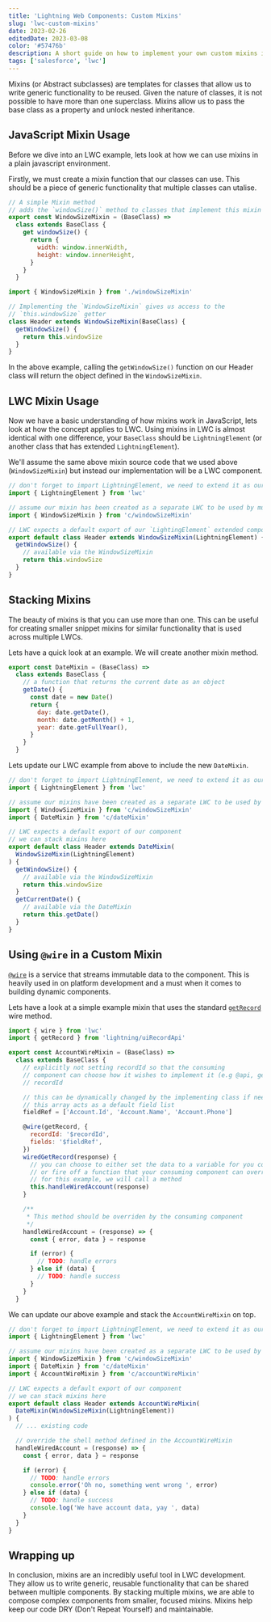 ```yaml
---
title: 'Lightning Web Components: Custom Mixins'
slug: 'lwc-custom-mixins'
date: 2023-02-26
editedDate: 2023-03-08
color: '#57476b'
description: A short guide on how to implement your own custom mixins in LWC
tags: ['salesforce', 'lwc']
---
```


Mixins (or Abstract subclasses) are templates for classes that allow us to write generic functionality to be reused. Given the nature of classes, it is not possible to have more than one superclass. Mixins allow us to pass the base class as a property and unlock nested inheritance.

## JavaScript Mixin Usage

Before we dive into an LWC example, lets look at how we can use mixins in a plain javascript environment.

Firstly, we must create a mixin function that our classes can use. This should be a piece of generic functionality that multiple classes can utalise.

```javascript
// A simple Mixin method
// adds the `windowSize()` method to classes that implement this mixin
export const WindowSizeMixin = (BaseClass) =>
  class extends BaseClass {
    get windowSize() {
      return {
        width: window.innerWidth,
        height: window.innerHeight,
      }
    }
  }
```

```javascript
import { WindowSizeMixin } from './windowSizeMixin'

// Implementing the `WindowSizeMixin` gives us access to the
// `this.windowSize` getter
class Header extends WindowSizeMixin(BaseClass) {
  getWindowSize() {
    return this.windowSize
  }
}
```

In the above example, calling the `getWindowSize()` function on our Header class will return the object defined in the `WindowSizeMixin`.

## LWC Mixin Usage

Now we have a basic understanding of how mixins work in JavaScript, lets look at how the concept applies to LWC. Using mixins in LWC is almost identical with one difference, your `BaseClass` should be `LightningElement` (or another class that has extended `LightningElement`).

We'll assume the same above mixin source code that we used above (`WindowSizeMixin`) but instead our implementation will be a LWC component.

```javascript
// don't forget to import LightningElement, we need to extend it as our base class
import { LightningElement } from 'lwc'

// assume our mixin has been created as a separate LWC to be used by multiple components
import { WindowSizeMixin } from 'c/windowSizeMixin'

// LWC expects a default export of our `LightingElement` extended component
export default class Header extends WindowSizeMixin(LightningElement) {
  getWindowSize() {
    // available via the WindowSizeMixin
    return this.windowSize
  }
}
```

## Stacking Mixins

The beauty of mixins is that you can use more than one. This can be useful for creating smaller snippet mixins for similar functionality that is used across multiple LWCs.

Lets have a quick look at an example. We will create another mixin method.

```javascript
export const DateMixin = (BaseClass) =>
  class extends BaseClass {
    // a function that returns the current date as an object
    getDate() {
      const date = new Date()
      return {
        day: date.getDate(),
        month: date.getMonth() + 1,
        year: date.getFullYear(),
      }
    }
  }
```

Lets update our LWC example from above to include the new `DateMixin`.

```javascript
// don't forget to import LightningElement, we need to extend it as our base class
import { LightningElement } from 'lwc'

// assume our mixins have been created as a separate LWC to be used by multiple components
import { WindowSizeMixin } from 'c/windowSizeMixin'
import { DateMixin } from 'c/dateMixin'

// LWC expects a default export of our component
// we can stack mixins here
export default class Header extends DateMixin(
  WindowSizeMixin(LightningElement)
) {
  getWindowSize() {
    // available via the WindowSizeMixin
    return this.windowSize
  }
  getCurrentDate() {
    // available via the DateMixin
    return this.getDate()
  }
}
```

## Using `@wire` in a Custom Mixin

[`@wire`](https://developer.salesforce.com/docs/component-library/documentation/en/lwc/lwc.data_wire_service_about) is a service that streams immutable data to the component. This is heavily used in on platform development and a must when it comes to building dynamic components.

Lets have a look at a simple example mixin that uses the standard [`getRecord`](https://developer.salesforce.com/docs/component-library/documentation/en/lwc/reference_wire_adapters_record) wire method.

```javascript
import { wire } from 'lwc'
import { getRecord } from 'lightning/uiRecordApi'

export const AccountWireMixin = (BaseClass) =>
  class extends BaseClass {
    // explicitly not setting recordId so that the consuming
    // component can choose how it wishes to implement it (e.g @api, get/set)
    // recordId

    // this can be dynamically changed by the implementing class if needed
    // this array acts as a default field list
    fieldRef = ['Account.Id', 'Account.Name', 'Account.Phone']

    @wire(getRecord, {
      recordId: '$recordId',
      fields: '$fieldRef',
    })
    wiredGetRecord(response) {
      // you can choose to either set the data to a variable for you component to consume
      // or fire off a function that your consuming component can override.
      // for this example, we will call a method
      this.handleWiredAccount(response)
    }

    /**
     * This method should be overriden by the consuming component
     */
    handleWiredAccount = (response) => {
      const { error, data } = response

      if (error) {
        // TODO: handle errors
      } else if (data) {
        // TODO: handle success
      }
    }
  }
```

We can update our above example and stack the `AccountWireMixin` on top.

```javascript
// don't forget to import LightningElement, we need to extend it as our base class
import { LightningElement } from 'lwc'

// assume our mixins have been created as a separate LWC to be used by multiple components
import { WindowSizeMixin } from 'c/windowSizeMixin'
import { DateMixin } from 'c/dateMixin'
import { AccountWireMixin } from 'c/accountWireMixin'

// LWC expects a default export of our component
// we can stack mixins here
export default class Header extends AccountWireMixin(
  DateMixin(WindowSizeMixin(LightningElement))
) {
  // ... existing code

  // override the shell method defined in the AccountWireMixin
  handleWiredAccount = (response) => {
    const { error, data } = response

    if (error) {
      // TODO: handle errors
      console.error('Oh no, something went wrong ', error)
    } else if (data) {
      // TODO: handle success
      console.log('We have account data, yay ', data)
    }
  }
}
```

## Wrapping up

In conclusion, mixins are an incredibly useful tool in LWC development. They allow us to write generic, reusable functionality that can be shared between multiple components. By stacking multiple mixins, we are able to compose complex components from smaller, focused mixins. Mixins help keep our code DRY (Don't Repeat Yourself) and maintainable.